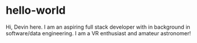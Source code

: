 # hello-world

Hi, Devin here. 
I am an aspiring full stack developer with in background in software/data engineering.
I am a VR enthusiast and amateur astronomer!
